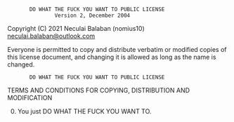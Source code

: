           DO WHAT THE FUCK YOU WANT TO PUBLIC LICENSE
                   Version 2, December 2004

Copyright (C) 2021 Neculai Balaban (nomius10) <neculai.balaban@outlook.com>

Everyone is permitted to copy and distribute verbatim or modified
copies of this license document, and changing it is allowed as long
as the name is changed.

           DO WHAT THE FUCK YOU WANT TO PUBLIC LICENSE
  TERMS AND CONDITIONS FOR COPYING, DISTRIBUTION AND MODIFICATION

 0. You just DO WHAT THE FUCK YOU WANT TO.